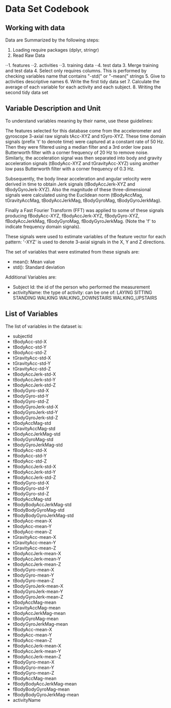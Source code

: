 Data Set Codebook
=================

Working with data
-----------------
Data are Summarized by the following steps:

1. Loading require packages (dplyr, stringr)
2. Read Raw Data

⋅⋅1. features
⋅⋅2. activities
⋅⋅3. training data
⋅⋅4. test data
3. Merge training and test data
4. Select only requires columns. This is performed by checking variables name that contains "-std(" or "-mean(" strings
5. Give to activities descriptive names
6. Write the first tidy data set
7. Calculate the average of each variable for each activity and each subject.
8. Writing the second tidy data set


Variable Description and Unit
-----------------------------
To understand variables meaning by their name, use these guidelines:

The features selected for this database come from the accelerometer and gyroscope 3-axial raw signals tAcc-XYZ and tGyro-XYZ. These time domain signals (prefix 't' to denote time) were captured at a constant rate of 50 Hz. Then they were filtered using a median filter and a 3rd order low pass Butterworth filter with a corner frequency of 20 Hz to remove noise. Similarly, the acceleration signal was then separated into body and gravity acceleration signals (tBodyAcc-XYZ and tGravityAcc-XYZ) using another low pass Butterworth filter with a corner frequency of 0.3 Hz.

Subsequently, the body linear acceleration and angular velocity were derived in time to obtain Jerk signals (tBodyAccJerk-XYZ and tBodyGyroJerk-XYZ). Also the magnitude of these three-dimensional signals were calculated using the Euclidean norm (tBodyAccMag, tGravityAccMag, tBodyAccJerkMag, tBodyGyroMag, tBodyGyroJerkMag).

Finally a Fast Fourier Transform (FFT) was applied to some of these signals producing fBodyAcc-XYZ, fBodyAccJerk-XYZ, fBodyGyro-XYZ, fBodyAccJerkMag, fBodyGyroMag, fBodyGyroJerkMag. (Note the 'f' to indicate frequency domain signals).

These signals were used to estimate variables of the feature vector for each pattern: '-XYZ' is used to denote 3-axial signals in the X, Y and Z directions.

The set of variables that were estimated from these signals are:
* mean(): Mean value
* std(): Standard deviation

Additional Variables are:
* Subject Id: the id of the person who performed the measurement
* activityName: the type of activity: can be one of: LAYING SITTING STANDING WALKING WALKING_DOWNSTAIRS WALKING_UPSTAIRS

List of Variables
-----------------

The list of variables in the dataset is:
* subjectId
* tBodyAcc-std-X
* tBodyAcc-std-Y
* tBodyAcc-std-Z
* tGravityAcc-std-X
* tGravityAcc-std-Y
* tGravityAcc-std-Z
* tBodyAccJerk-std-X
* tBodyAccJerk-std-Y
* tBodyAccJerk-std-Z
* tBodyGyro-std-X
* tBodyGyro-std-Y
* tBodyGyro-std-Z
* tBodyGyroJerk-std-X
* tBodyGyroJerk-std-Y
* tBodyGyroJerk-std-Z
* tBodyAccMag-std
* tGravityAccMag-std
* tBodyAccJerkMag-std
* tBodyGyroMag-std
* tBodyGyroJerkMag-std
* fBodyAcc-std-X
* fBodyAcc-std-Y
* fBodyAcc-std-Z
* fBodyAccJerk-std-X
* fBodyAccJerk-std-Y
* fBodyAccJerk-std-Z
* fBodyGyro-std-X
* fBodyGyro-std-Y
* fBodyGyro-std-Z
* fBodyAccMag-std
* fBodyBodyAccJerkMag-std
* fBodyBodyGyroMag-std
* fBodyBodyGyroJerkMag-std
* tBodyAcc-mean-X
* tBodyAcc-mean-Y
* tBodyAcc-mean-Z
* tGravityAcc-mean-X
* tGravityAcc-mean-Y
* tGravityAcc-mean-Z
* tBodyAccJerk-mean-X
* tBodyAccJerk-mean-Y
* tBodyAccJerk-mean-Z
* tBodyGyro-mean-X
* tBodyGyro-mean-Y
* tBodyGyro-mean-Z
* tBodyGyroJerk-mean-X
* tBodyGyroJerk-mean-Y
* tBodyGyroJerk-mean-Z
* tBodyAccMag-mean
* tGravityAccMag-mean
* tBodyAccJerkMag-mean
* tBodyGyroMag-mean
* tBodyGyroJerkMag-mean
* fBodyAcc-mean-X
* fBodyAcc-mean-Y
* fBodyAcc-mean-Z
* fBodyAccJerk-mean-X
* fBodyAccJerk-mean-Y
* fBodyAccJerk-mean-Z
* fBodyGyro-mean-X
* fBodyGyro-mean-Y
* fBodyGyro-mean-Z
* fBodyAccMag-mean
* fBodyBodyAccJerkMag-mean
* fBodyBodyGyroMag-mean
* fBodyBodyGyroJerkMag-mean
* activityName